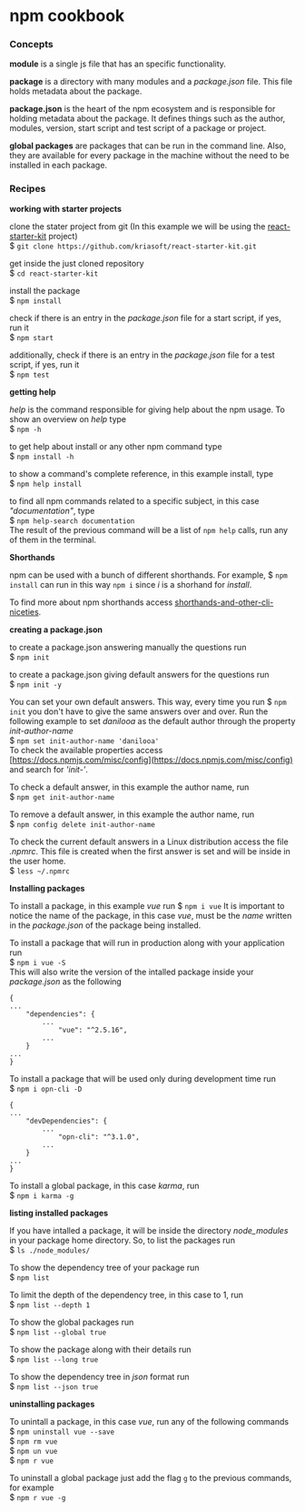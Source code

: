 # npm cookbook

### Concepts

**module** is a single js file that has an specific functionality.

**package** is a directory with many modules and a _package.json_ file. This file holds 
metadata about the package.

**package.json** is the heart of the npm ecosystem and is responsible for holding metadata about the package. It defines things such as the author, modules, version, start script and test script of a package or project. 

**global packages** are packages that can be run in the command line. Also, they are available for every package in the machine without the need to be installed in each package.

### Recipes


**working with starter projects**

clone the stater project from git (In this example we will be using the [react-starter-kit](https://github.com/kriasoft/react-starter-kit) project)  
$ `git clone https://github.com/kriasoft/react-starter-kit.git`

get inside the just cloned repository  
$ `cd react-starter-kit`

install the package  
$ `npm install`

check if there is an entry in the _package.json_ file for a start script, if yes, run it  
$ `npm start`

additionally, check if there is an entry in the _package.json_ file for a test script, if yes, run it  
$ `npm test`

**getting help**

_help_ is the command responsible for giving help about the npm usage.
To show an overview on _help_ type  
$ `npm -h`

to get help about install or any other npm command type  
$ `npm install -h` 

to show a command's complete reference, in this example install, type  
$ `npm help install`  

to find all npm commands related to a specific subject, in this case _"documentation"_, type  
$ `npm help-search documentation`  
The result of the previous command will be a list of `npm help` calls, run any of them in the terminal.

**Shorthands**

npm can be used with a bunch of different shorthands. For example, $ `npm install` can run in this way
`npm i` since _i_ is a shorhand for _install_.

To find more about npm shorthands access [shorthands-and-other-cli-niceties](https://docs.npmjs.com/misc/config#shorthands-and-other-cli-niceties).

**creating a package.json**

to create a package.json answering manually the questions run  
$ `npm init`

to create a package.json giving default answers for the questions run  
$ `npm init -y`

You can set your own default answers. This way, every time you run $ `npm init` you don't
have to give the same answers over and over. Run the following example to set _danilooa_ as the default author through the property _init-author-name_  
$ `npm set init-author-name 'danilooa'`  
To check the available properties access [https://docs.npmjs.com/misc/config](https://docs.npmjs.com/misc/config) and search for _'init-'_.

To check a default answer, in this example the author name, run  
$ `npm get init-author-name`

To remove a default answer, in this example the author name, run  
$ `npm config delete init-author-name`  

To check the current default answers in a Linux distribution access the file _.npmrc_. This file is created when the first answer is set and will be inside in the user home.  
$ `less ~/.npmrc`

**Installing packages**

To install a package, in this example _vue_ run
$ `npm i vue`
It is important to notice the name of the package, in this case _vue_, must be the _name_ written in the _package.json_ of the package being installed.

To install a package that will run in production along with your application run  
$ `npm i vue -S`  
This will also write the version of the intalled package inside your _package.json_ as the following  
```  
{  
...  
    "dependencies": {  
        ...  
            "vue": "^2.5.16",  
        ...  
    }  
...  
}  
```  

To install a package that will be used only during development time run  
$ `npm i opn-cli -D`  

```  
{  
...  
    "devDependencies": {  
        ...  
            "opn-cli": "^3.1.0",  
        ...  
    }  
...  
}  
```  

To install a global package, in this case _karma_, run  
$ `npm i karma -g`  

**listing installed packages**

If you have intalled a package, it will be inside the directory _node_modules_ in your package home directory.
So, to list the packages run  
$ `ls ./node_modules/`  

To show the dependency tree of your package run  
$ `npm list`  

To limit the depth of the dependency tree, in this case to 1, run  
$ `npm list --depth 1`  

To show the global packages run  
$ `npm list --global true`  

To show the package along with their details run  
$ `npm list --long true`  

To show the dependency tree in _json_ format run  
$ `npm list --json true`  

**uninstalling packages**  

To unintall a package, in this case _vue_, run any of the following commands  
$ `npm uninstall vue --save`  
$ `npm rm vue`  
$ `npm un vue`  
$ `npm r vue`  

To uninstall a global package just add the flag `g` to the previous commands, for example  
$ `npm r vue -g`